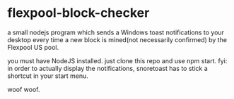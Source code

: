 # flexpool-block-checker
a small nodejs program which sends a Windows toast notifications to your desktop every time a new block is mined(not necessarily confirmed) by the Flexpool US pool.

you must have NodeJS installed. just clone this repo and use npm start.
fyi: in order to actually display the notifications, snoretoast has to stick a shortcut in your start menu.

woof woof.
